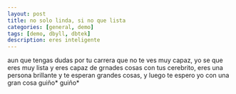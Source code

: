 ```yaml
---
layout: post
title: no solo linda, si no que lista
categories: [general, demo]
tags: [demo, dbyll, dbtek]
description: eres inteligente
---
```



aun que tengas dudas por tu carrera que no te ves muy capaz, yo se que eres muy lista y eres capaz de grnades cosas con tus cerebrito, eres una persona brillante y te esperan grandes cosas, y luego te espero yo con una gran cosa guiño* guiño* 
